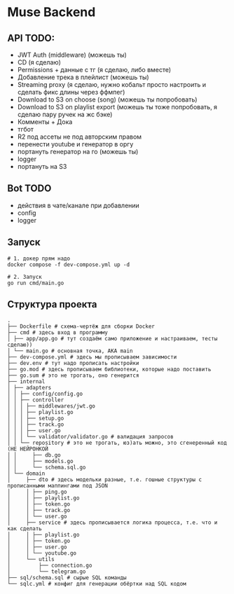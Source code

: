 # Muse Backend

## API TODO:
- JWT Auth (middleware) (можешь ты)
- CD (я сделаю)
- Permissions + данные с тг (я сделаю, либо вместе)
- Добавление трека в плейлист (можешь ты)
- Streaming proxy (я сделаю, нужно кобальт просто настроить и сделать фикс длины через ффмпег)
- Download to S3 on choose (song) (можешь ты попробовать)
- Download to S3 on playlist export (можешь ты тоже попробовать, я сделаю пару ручек на жс бэке)
- Комменты + Дока
- тгбот
- R2 под ассеты не под авторским правом
- перенести youtube и генератор в оргу
- портануть генератор на го (можешь ты)
- logger
- портануть на S3

## Bot TODO
- действия в чате/канале при добавлении
- config
- logger

## Запуск
```shell
# 1. докер прям надо
docker compose -f dev-compose.yml up -d

# 2. Запуск
go run cmd/main.go
```

## Структура проекта
```shell
.
├── Dockerfile # схема-чертёж для сборки Docker
├── cmd # здесь вход в программу
│ ├── app/app.go # тут создаём само приложение и настраиваем, тесты сделаю))
│ └── main.go # основная точка, AKA main
├── dev-compose.yml # здесь мы прописываем зависимости
├── dev.env # тут надо прописать настройки
├── go.mod # здесь прописываем библиотеки, которые надо поставить
├── go.sum # это не трогать, оно генерится
├── internal
│ ├── adapters
│ │ ├── config/config.go
│ │ ├── controller
│ │ │ ├── middlewares/jwt.go
│ │ │ ├── playlist.go
│ │ │ ├── setup.go
│ │ │ ├── track.go
│ │ │ ├── user.go
│ │ │ └── validator/validator.go # валидация запросов
│ │ └── repository # это не трогать, юз)ать можно, это сгенеренный код (НЕ НЕЙРОНКОЙ
│ │     ├── db.go
│ │     ├── models.go
│ │     └── schema.sql.go
│ └── domain
│     ├── dto # здесь модельки разные, т.е. гошные структуры с прописанными маппингами под JSON
│     │ ├── ping.go
│     │ ├── playlist.go
│     │ ├── token.go
│     │ ├── track.go
│     │ └── user.go
│     ├── service # здесь прописывается логика процесса, т.е. что и как сделать
│     │ ├── playlist.go
│     │ ├── token.go
│     │ ├── user.go
│     │ └── youtube.go
│     └── utils
│         ├── connection.go
│         └── telegram.go
├── sql/schema.sql # сырые SQL команды
└── sqlc.yml # конфиг для генерации обёртки над SQL кодом
```